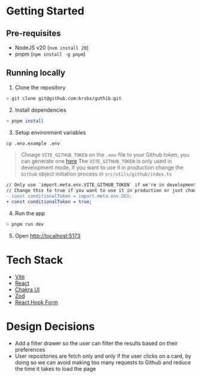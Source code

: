 # Getting Started

## Pre-requisites

- NodeJS v20 (`nvm install 20`)
- pnpm (`npm install -g pnpm`)

## Running locally

1. Clone the repository

```bash
> git clone git@github.com:krsbx/guthib.git
```

2. Install dependencies

```bash
> pnpm install
```

3. Setup environment variables

```bash
cp .env.example .env
```

> Chnage `VITE_GITHUB_TOKEN` on the `.env` file to your Github token, you can generate one [here](https://github.com/settings/tokens)
> The `VITE_GITHUB_TOKEN` is only used in development mode, if you want to use it in production change the `Github` object initiation process in `src/utils/github/index.ts`

```diff
// Only use `import.meta.env.VITE_GITHUB_TOKEN` if we're in development
// Change this to true if you want to use it in production or just change the `import.meta.env.DEV` to `import.meta.env.PROD`
- const conditionalToken = import.meta.env.DEV;
+ const conditionalToken = true;
```

4. Run the app

```bash
> pnpm run dev
```

5. Open [http://localhost:5173](http://localhost:5173)

# Tech Stack

- [Vite](https://vitejs.dev/)
- [React](https://react.dev/)
- [Chakra UI](https://chakra-ui.com/)
- [Zod](https://zod.dev/)
- [React Hook Form](https://react-hook-form.com/)

# Design Decisions

- Add a filter drawer so the user can filter the results based on their preferences
- User repositories are fetch only and only if the user clicks on a card, by doing so we can avoid making too many requests to Github and reduce the time it takes to load the page
